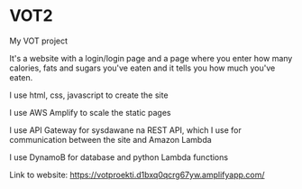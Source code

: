 # VOT2
My VOT project

It's a website with a login/login page and a page where you enter how many calories, fats and sugars you've eaten and it tells you how much you've eaten.

I use html, css, javascript to create the site

I use AWS Amplify to scale the static pages

I use API Gateway for sysdawane na REST API, which I use for communication between the site and Amazon Lambda

I use DynamoB for database and python Lambda functions

Link to website: https://votproekti.d1bxq0qcrg67yw.amplifyapp.com/



